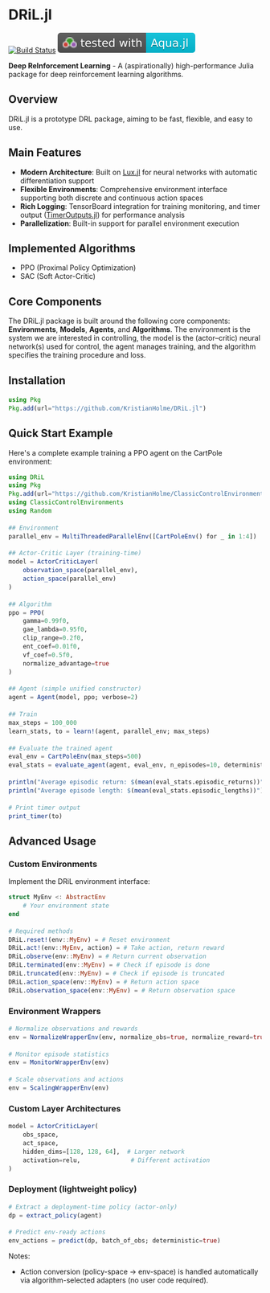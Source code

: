 # DRiL.jl

[![Build Status](https://github.com/KristianHolme/DRiL.jl/actions/workflows/CI.yml/badge.svg?branch=main)](https://github.com/KristianHolme/DRiL.jl/actions/workflows/CI.yml?query=branch%3Amain)
[![Aqua](https://raw.githubusercontent.com/JuliaTesting/Aqua.jl/master/badge.svg)](https://github.com/JuliaTesting/Aqua.jl)

**Deep ReInforcement Learning** - A (aspirationally) high-performance Julia package for deep reinforcement learning algorithms.

## Overview

DRiL.jl is a prototype DRL package, aiming to be fast, flexible, and easy to use.

## Main Features

  
- **Modern Architecture**: Built on [Lux.jl](https://github.com/LuxDL/Lux.jl) for neural networks with automatic differentiation support
- **Flexible Environments**: Comprehensive environment interface supporting both discrete and continuous action spaces
- **Rich Logging**: TensorBoard integration for training monitoring, and timer output ([TimerOutputs.jl](https://github.com/KristofferC/TimerOutputs.jl)) for performance analysis
- **Parallelization**: Built-in support for parallel environment execution

## Implemented Algorithms

- PPO (Proximal Policy Optimization)
- SAC (Soft Actor-Critic)

## Core Components
The DRiL.jl package is built around the following core components: **Environments**, **Models**, **Agents**, and **Algorithms**.
The environment is the system we are interested in controlling, the model is the (actor–critic) neural network(s) used for control, the agent manages training, and the algorithm specifies the training procedure and loss.

## Installation

```julia
using Pkg
Pkg.add(url="https://github.com/KristianHolme/DRiL.jl")
```

## Quick Start Example

Here's a complete example training a PPO agent on the CartPole environment:

```julia
using DRiL
using Pkg
Pkg.add(url="https://github.com/KristianHolme/ClassicControlEnvironments.jl")
using ClassicControlEnvironments
using Random

## Environment
parallel_env = MultiThreadedParallelEnv([CartPoleEnv() for _ in 1:4])

## Actor-Critic Layer (training-time)
model = ActorCriticLayer(
    observation_space(parallel_env), 
    action_space(parallel_env)
)

## Algorithm
ppo = PPO(
    gamma=0.99f0,
    gae_lambda=0.95f0,
    clip_range=0.2f0,
    ent_coef=0.01f0,
    vf_coef=0.5f0,
    normalize_advantage=true
)

## Agent (simple unified constructor)
agent = Agent(model, ppo; verbose=2)

## Train
max_steps = 100_000
learn_stats, to = learn!(agent, parallel_env; max_steps)

## Evaluate the trained agent
eval_env = CartPoleEnv(max_steps=500)
eval_stats = evaluate_agent(agent, eval_env, n_episodes=10, deterministic=true)

println("Average episodic return: $(mean(eval_stats.episodic_returns))")
println("Average episode length: $(mean(eval_stats.episodic_lengths))")

# Print timer output
print_timer(to)
```

## Advanced Usage

### Custom Environments

Implement the DRiL environment interface:

```julia
struct MyEnv <: AbstractEnv
    # Your environment state
end

# Required methods
DRiL.reset!(env::MyEnv) = # Reset environment
DRiL.act!(env::MyEnv, action) = # Take action, return reward  
DRiL.observe(env::MyEnv) = # Return current observation
DRiL.terminated(env::MyEnv) = # Check if episode is done
DRiL.truncated(env::MyEnv) = # Check if episode is truncated
DRiL.action_space(env::MyEnv) = # Return action space
DRiL.observation_space(env::MyEnv) = # Return observation space
```

### Environment Wrappers

```julia
# Normalize observations and rewards
env = NormalizeWrapperEnv(env, normalize_obs=true, normalize_reward=true)

# Monitor episode statistics  
env = MonitorWrapperEnv(env)

# Scale observations and actions
env = ScalingWrapperEnv(env)
```

### Custom Layer Architectures

```julia
model = ActorCriticLayer(
    obs_space,
    act_space,
    hidden_dims=[128, 128, 64],  # Larger network
    activation=relu,              # Different activation
)
```

### Deployment (lightweight policy)

```julia
# Extract a deployment-time policy (actor-only)
dp = extract_policy(agent)

# Predict env-ready actions
env_actions = predict(dp, batch_of_obs; deterministic=true)
```

Notes:
- Action conversion (policy-space → env-space) is handled automatically via algorithm-selected adapters (no user code required).